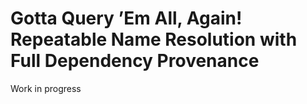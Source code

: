 # Gotta Query ’Em All, Again! Repeatable Name Resolution with Full Dependency Provenance

Work in progress
